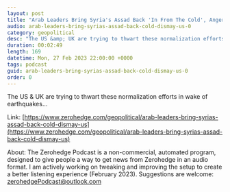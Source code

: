 ```yaml
---
layout: post
title: "Arab Leaders Bring Syria's Assad Back 'In From The Cold', Angering US"
audio: arab-leaders-bring-syrias-assad-back-cold-dismay-us-0
category: geopolitical
desc: "The US &amp; UK are trying to thwart these normalization efforts in wake of earthquakes..."
duration: 00:02:49
length: 169
datetime: Mon, 27 Feb 2023 22:00:00 +0000
tags: podcast
guid: arab-leaders-bring-syrias-assad-back-cold-dismay-us-0
order: 0
---
```

The US &amp; UK are trying to thwart these normalization efforts in wake of earthquakes...

Link: [https://www.zerohedge.com/geopolitical/arab-leaders-bring-syrias-assad-back-cold-dismay-us](https://www.zerohedge.com/geopolitical/arab-leaders-bring-syrias-assad-back-cold-dismay-us)

About: The Zerohedge Podcast is a non-commercial, automated program, designed to give people a way to get news from Zerohedge in an audio format.  I am actively working on tweaking and improving the setup to create a better listening experience (February 2023).  Suggestions are welcome: [zerohedgePodcast@outlook.com](mailto:zerohedgePodcast@outlook.com)